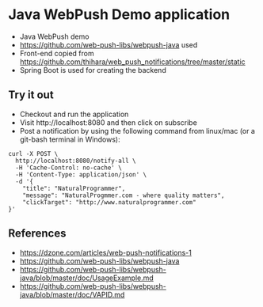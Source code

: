 # Java WebPush Demo application


* Java WebPush demo
* https://github.com/web-push-libs/webpush-java used
* Front-end copied from https://github.com/thihara/web_push_notifications/tree/master/static
* Spring Boot is used for creating the backend

## Try it out

* Checkout and run the application
* Visit http://localhost:8080 and then click on subscribe
* Post a notification by using the following command from linux/mac (or a git-bash terminal in Windows):

```
curl -X POST \
  http://localhost:8080/notify-all \
  -H 'Cache-Control: no-cache' \
  -H 'Content-Type: application/json' \
  -d '{
	"title": "NaturalProgrammer",
	"message": "NaturalProgmmer.com - where quality matters",
	"clickTarget": "http://www.naturalprogrammer.com"
}'
```

## References

* https://dzone.com/articles/web-push-notifications-1
* https://github.com/web-push-libs/webpush-java
* https://github.com/web-push-libs/webpush-java/blob/master/doc/UsageExample.md
* https://github.com/web-push-libs/webpush-java/blob/master/doc/VAPID.md
